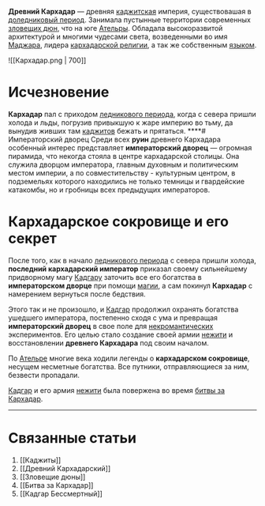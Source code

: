 **Древний Кархадар** — древняя [каджитская](Каджиты) империя, существовашая в [доледниковый период](История%20Ательры#Доледниковый%20период). Занимала пустынные территории современных [зловещих дюн](Зловещие%20дюны), что на юге [Ательры](Ательра). Обладала высокоразвитой архитектурой и многими чудесами света, возведенными во имя [Маджара](Маджарский%20пантеон#Божество), лидера [кархадарской религии](Маджарский%20пантеон), а так же собственным [языком](Древний%20Кархадарский).

![[Кархадар.png | 700]]

# Исчезновение
**Кархадар** пал с приходом [ледникового периода](История%20Ательры#Ледниковый%20Период), когда с севера пришли холода и льды, погрузив привыкшую к жаре империю во тьму, да вынудив живших там [каджитов](Каджиты) бежать и прятаться.
****# Императорский дворец
Среди всех **руин** древнего Кархадара особенный интерес представляет **императорский дворец** — огромная пирамида, что некогда стояла в центре кархадарской столицы. Она служила дворцом императора, главным духовным и политическим местом империи, а по совместительству - культурным центром, в подземельях которого находились не только темницы и гвардейские катакомбы, но и гробницы всех предыдущих императоров. 
# Кархадарское сокровище и его секрет
После того, как в начало [ледникового периода](История%20Ательры##Ледниковый%20период) с севера пришли холода, **последний кархадарский император** приказал своему сильнейшему придворному магу [Кадгару](Кадгар%20Бессмертный.md) заточить все его богатства в **императорском дворце** при помощи [магии](Магия), а сам покинул **Кархадар** с намерением вернуться после бедствия. 

Этого так и не произошло, и [Кадгар](Кадгар%20Бессмертный.md) продолжил охранять богатства ушедшего императора, постепенно сходя с ума и превращая **императорский дворец** в свое поле для [некромантических](Магия##Некромантия) экспериментов. Его целью стало создание своей армии [нежити](Монстры#Нежить) и восстановлении **древнего Кархадара** под своим началом.

По [Ательре](Ательра) многие века ходили легенды о **кархадарском сокровище**, несущем несметные богатства. Все путники, отправляющиеся за ним, безвести пропадали.

[Кадгар](Кадгар%20Бессмертный.md) и его армия [нежити](Монстры#Нежить) была повержена во время [битвы за Кархадар](Битва%20за%20Кархадар.md).

---
# Связанные статьи
1. [[Каджиты]]
2. [[Древний Кархадарский]]
3. [[Зловещие дюны]]
4. [[Битва за Кархадар]]
5. [[Кадгар Бессмертный]]
